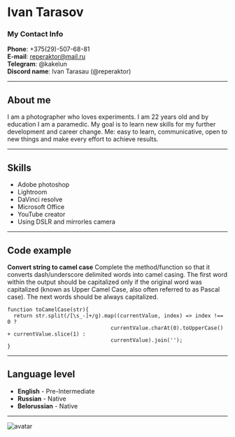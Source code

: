 # Ivan Tarasov 
### My Contact Info
**Phone**: +375(29)-507-68-81  
**E-mail**: reperaktor@mail.ru  
**Telegram**: @kakelun  
**Discord name**: Ivan Tarasau (@reperaktor)
****
## About me
I am a photographer who loves experiments.
I am 22 years old and by education I am a paramedic.
My goal is to learn new skills for my further development and career change.
Me: easy to learn, communicative, open to new things and make every effort to achieve results.
****
## Skills
* Adobe photoshop 
* Lightroom
* DaVinci resolve
* Microsoft Office 
* YouTube creator  
* Using DSLR and mirrorles camera
***
## Code example 
**Convert string to camel case** Complete the method/function so that it converts dash/underscore delimited words into camel casing. The first word within the output should be capitalized only if the original word was capitalized (known as Upper Camel Case, also often referred to as Pascal case). The next words should be always capitalized.
```
function toCamelCase(str){
  return str.split(/[\s_-]+/g).map((currentValue, index) => index !== 0 ?
                                 currentValue.charAt(0).toUpperCase() + currentValue.slice(1) :
                                 currentValue).join('');
}
```
****
## Language level
* **English** - Pre-Intermediate
* **Russian** - Native
* **Belorussian** - Native
****






![avatar](https://instagram.ftbs6-2.fna.fbcdn.net/v/t51.2885-15/71220207_513459526099836_4621429149952966949_n.jpg?stp=c0.135.1080.1080a_dst-jpg_e35_s640x640_sh0.08&_nc_ht=instagram.ftbs6-2.fna.fbcdn.net&_nc_cat=100&_nc_ohc=4OD7dMIAeLsAX-4zRnf&edm=AOQ1c0wBAAAA&ccb=7-5&oh=00_AfDCZ6vWu4vK_0pdXL2GLalMNuvALYlqWHSvoOxkwzc2AQ&oe=64A6346E&_nc_sid=8b3546 "my avatar")